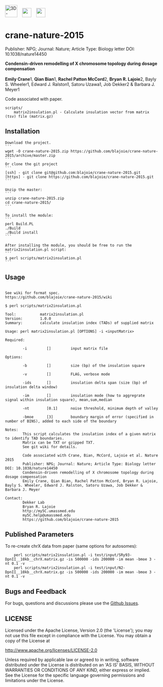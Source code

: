 <img height=40 src='http://my5C.umassmed.edu/images/3DG.png' title='3D-Genome' />
&nbsp;&nbsp;
<img height=30 src='http://my5C.umassmed.edu/images/dekkerlabbioinformatics.gif' />
&nbsp;&nbsp;
<img height=30 src='http://my5C.umassmed.edu/images/umasslogo.gif' />

# crane-nature-2015

Publisher: NPG; 
Journal: Nature; 
Article Type: Biology letter
DOI: 10.1038/nature14450

<b>Condensin-driven remodelling of X chromosome topology during dosage compensation</b>
<br><br>
<b>Emily Crane</b>1, <b>Qian Bian</b>1, <b>Rachel Patton McCord</b>2, <b>Bryan R. Lajoie</b>2, Bayly S. Wheeler1, Edward J. Ralston1, Satoru Uzawa1, Job Dekker2 & Barbara J. Meyer1 

Code associated with paper.

```
scripts/
    matrix2insulation.pl - Calculate insulation vector from matrix (tsv) file (matrix.gz)
```
## Installation
    
    Download the project.
    ```
    wget -O crane-nature-2015.zip https://github.com/blajoie/crane-nature-2015/archive/master.zip
    ```
    Or clone the git project
    ```
    [ssh] - git clone git@github.com:blajoie/crane-nature-2015.git
    [https] - git clone https://github.com/blajoie/crane-nature-2015.git
    ```

    Unzip the master:
    ```
    unzip crane-nature-2015.zip
    cd crane-nature-2015/
    ```
    
    To install the module:
    ```
    perl Build.PL
    ./Build
    ./Build install
    ```
    
    After installing the module, you should be free to run the matrix2insulation.pl script:
    ```
    $ perl scripts/matrix2insulation.pl
    ```

## Usage

```

See wiki for format spec.
https://github.com/blajoie/crane-nature-2015/wiki

$ perl scripts/matrix2insulation.pl

Tool:           matrix2insulation.pl
Version:        1.0.0
Summary:        calculate insulation index (TADs) of supplied matrix

Usage: perl matrix2insulation.pl [OPTIONS] -i <inputMatrix>

Required:

        -i         []         input matrix file

Options:

        -b         []         size (bp) of the insulation square

        -v         []         FLAG, verbose mode

        -ids       []         insulation delta span (size (bp) of insulation delta window)

        -im        []         insulation mode (how to aggregrate signal within insulation square), mean,sum,median

        -nt        [0.1]      noise threshold, minimum depth of valley

        -bmoe      [3]        boundary margin of error (specified in number of BINS), added to each side of the boundary

Notes:
        This script calculates the insulation index of a given matrix to identify TAD boundaries.
        Matrix can be TXT or gzipped TXT.
        See git wiki for details.

        Code associated with Crane, Bian, McCord, Lajoie et al. Nature 2015
        Publisher: NPG; Journal: Nature; Article Type: Biology letter DOI: 10.1038/nature14450
        Condensin-driven remodelling of X chromosome topology during dosage compensation 
        Emily Crane, Qian Bian, Rachel Patton McCord, Bryan R. Lajoie, Bayly S. Wheeler, Edward J. Ralston, Satoru Uzawa, Job Dekker & Barbara J. Meyer

Contact:
        Dekker Lab
        Bryan R. Lajoie
        http://my5C.umassmed.edu
        my5C.help@umassmed.edu
        https://github.com/blajoie/crane-nature-2015

```

## Published Parameters

To re-create chrX data from paper (same options for autosomes):
```
    perl scripts/matrix2insulation.pl -i test/input/SRy93-DpnII__10kb__chrX.matrix.gz -is 500000 -ids 200000 -im mean -bmoe 3 -nt 0.1 -v
    perl scripts/matrix2insulation.pl -i test/input/N2-DpnII__10kb__chrX.matrix.gz -is 500000 -ids 200000 -im mean -bmoe 3 -nt 0.1 -v
```

## Bugs and Feedback

For bugs, questions and discussions please use the [Github Issues](https://github.com/blajoie/c-world-encode/issues).

## LICENSE

Licensed under the Apache License, Version 2.0 (the 'License');
you may not use this file except in compliance with the License.
You may obtain a copy of the License at

<http://www.apache.org/licenses/LICENSE-2.0>

Unless required by applicable law or agreed to in writing, software
distributed under the License is distributed on an 'AS IS' BASIS,
WITHOUT WARRANTIES OR CONDITIONS OF ANY KIND, either express or implied.
See the License for the specific language governing permissions and
limitations under the License.
